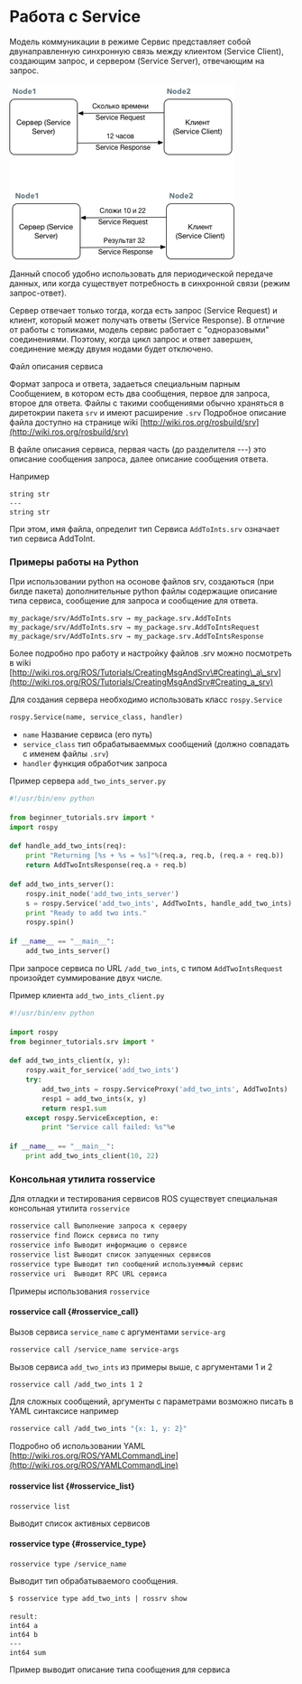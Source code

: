 # Работа с Service

Модель коммуникации в режиме Сервис представляет собой двунаправленную синхронную связь между клиентом \(Service Client\), создающим запрос, и сервером \(Service Server\), отвечающим на запрос.

![](../.gitbook/assets/ros_service%20%281%29.png)

Данный способ удобно использовать для периодической передаче данных, или когда существует потребность в синхронной связи \(режим запрос-ответ\).

Сервер отвечает только тогда, когда есть запрос \(Service Request\) и клиент, который может получать ответы \(Service Response\). В отличие от работы с топиками, модель сервис работает с "одноразовыми" соединениями. Поэтому, когда цикл запрос и ответ завершен, соединение между двумя нодами будет отключено.

Файл описания сервиса

Формат запроса и ответа, задаеться специальным парным Сообщением, в котором есть два сообщения, первое для запроса, второе для ответа. Файлы с такими сообщениями обычно храняться в диретокрии пакета `srv` и имеют расширение `.srv` Подробное описание файла доступно на странице wiki [http://wiki.ros.org/rosbuild/srv](http://wiki.ros.org/rosbuild/srv)

В файле описания сервиса, первая часть \(до разделителя ---\) это описание сообщения запроса, далее описание сообщения ответа.

Например 

```text
string str
---
string str
```

При этом, имя файла, определит тип Сервиса `AddToInts.srv` означает тип сервиса AddToInt.

### Примеры работы на Python

При использовании python на осонове файлов srv, создаються \(при билде пакета\) дополнительные python файлы содержащие описание типа сервиса, сообщение для запроса и сообщение для ответа.

```text
my_package/srv/AddToInts.srv → my_package.srv.AddToInts
my_package/srv/AddToInts.srv → my_package.srv.AddToIntsRequest
my_package/srv/AddToInts.srv → my_package.srv.AddToIntsResponse
```

Более подробно про работу и настройку  файлов .srv можно посмотреть в wiki [http://wiki.ros.org/ROS/Tutorials/CreatingMsgAndSrv\#Creating\_a\_srv](http://wiki.ros.org/ROS/Tutorials/CreatingMsgAndSrv#Creating_a_srv)

Для создания сервера необходимо использовать класс `rospy.Service`

```python
rospy.Service(name, service_class, handler)
```

* `name` Название сервиса \(его путь\)
* `service_class` тип обрабатываеммых сообщений \(должно совпадать с именем файлы `.srv`\)
* `handler` функция обработчик запроса

Пример сервера `add_two_ints_server.py`

```python
#!/usr/bin/env python

from beginner_tutorials.srv import *
import rospy

def handle_add_two_ints(req):
    print "Returning [%s + %s = %s]"%(req.a, req.b, (req.a + req.b))
    return AddTwoIntsResponse(req.a + req.b)

def add_two_ints_server():
    rospy.init_node('add_two_ints_server')
    s = rospy.Service('add_two_ints', AddTwoInts, handle_add_two_ints)
    print "Ready to add two ints."
    rospy.spin()

if __name__ == "__main__":
    add_two_ints_server()     
```

При запросе сервиса по URL `/add_two_ints`, с типом `AddTwoIntsRequest` произойдет суммирование двух числе.

Пример клиента `add_two_ints_client.py`

```python
#!/usr/bin/env python

import rospy
from beginner_tutorials.srv import *

def add_two_ints_client(x, y):
    rospy.wait_for_service('add_two_ints')
    try:
        add_two_ints = rospy.ServiceProxy('add_two_ints', AddTwoInts)
        resp1 = add_two_ints(x, y)
        return resp1.sum
    except rospy.ServiceException, e:
        print "Service call failed: %s"%e

if __name__ == "__main__":
    print add_two_ints_client(10, 22)
```



### Консольная утилита rosservice

Для отладки и тестирования сервисов ROS существует специальная консольная утилита `rosservice`

```bash
rosservice call Выполнение запроса к серверу
rosservice find Поиск сервиса по типу
rosservice info Выводит информацию о сервисе
rosservice list Выводит список запущенных сервисов
rosservice type Выводит тип сообщений используеммый сервис
rosservice uri  Выводит RPC URL сервиса
```

Примеры использования `rosservice`

#### rosservice call {#rosservice_call}

Вызов сервиса `service_name` c аргументами `service-arg`

```bash
rosservice call /service_name service-args
```

Вызов сервиса `add_two_ints` из примеры выше, с аргументами 1 и 2

```bash
rosservice call /add_two_ints 1 2
```

Для сложных сообщений, аргументы с параметрами возможно писать в YAML синтаксисе например

```bash
rosservice call /add_two_ints "{x: 1, y: 2}"
```

Подробно об использовании YAML [http://wiki.ros.org/ROS/YAMLCommandLine](http://wiki.ros.org/ROS/YAMLCommandLine)

#### rosservice list {#rosservice_list}

```text
rosservice list
```

Выводит список активных сервисов

#### rosservice type {#rosservice_type}

```text
rosservice type /service_name 
```

Выводит тип обрабатываемого сообщения.

```text
$ rosservice type add_two_ints | rossrv show

result:
int64 a
int64 b
---
int64 sum
```

Пример выводит описание типа сообщения для сервиса


